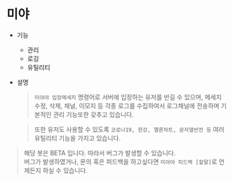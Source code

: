 # 미야
*  기능
   * 관리
   * 로깅
   * 유틸리티

* 설명
    > `미야야 입장메세지` 명령어로 서버에 입장하는 유저를 반길 수 있으며, 메세지 수정, 삭제, 채널, 이모지 등 각종 로그를 수집하여서 로그채널에 전송하며 기본적인 관리 기능또한 갖추고 있습니다.    

    > 또한 유저도 사용할 수 있도록 `코로나19, 한강, 멜론차트, 문자열반전 등` 여러 유틸리티 기능을 가지고 있습니다.
> 해당 봇은 BETA 입니다. 따라서 버그가 발생할 수 있습니다.     
   버그가 발생하였거나, 문의 혹은 피드백을 하고싶다면 `미야야 피드백 [할말]`로 언제든지 하실 수 있습니다.   
